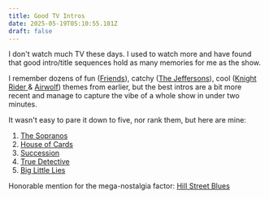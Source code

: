 ```yaml
---
title: Good TV Intros
date: 2025-05-19T05:10:55.101Z
draft: false
---
```

I don't watch much TV these days. I used to watch more and have found that good intro/title sequences hold as many memories for me as the show.

I remember dozens of fun ([Friends](https://www.youtube.com/watch?v=s2TyVQGoCYo)), catchy ([The Jeffersons](https://www.youtube.com/watch?v=_-OnRQ4P0VY)), cool ([Knight Rider ](https://www.youtube.com/watch?v=oNyXYPhnUIs)& [Airwolf](https://www.youtube.com/watch?v=ULfmowbNlK0)) themes from earlier, but the best intros are a bit more recent and manage to capture the vibe of a whole show in under two minutes.

It wasn't easy to pare it down to five, nor rank them, but here are mine:

1. [The Sopranos](https://www.youtube.com/watch?v=mJpNmYeooQE)
2. [House of Cards](https://www.youtube.com/watch?v=9w-O60x1bYk)
3. [Succession](https://www.youtube.com/watch?v=77PsqaWzwG0)
4. [True Detective](https://www.youtube.com/watch?v=Xyu_MdKBXic)
5. [Big Little Lies](https://www.youtube.com/watch?v=rF_1iPFr6Dw)

Honorable mention for the mega-nostalgia factor: [Hill Street Blues](https://www.youtube.com/watch?v=oUX3TPKVf_Y)